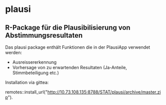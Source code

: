 # plausi

## R-Package für die Plausibilisierung von Abstimmungsresultaten

Das plausi package enthält Funktionen die in der PlausiApp verwendet werden:

- Ausreissererkennung
- Vorhersage von zu erwartenden Resultaten (Ja-Anteile, Stimmbeteiligung etc.)

Installation via gittea:

remotes::install_url("http://10.73.108.135:8788/STAT/plausi/archive/master.zip").
